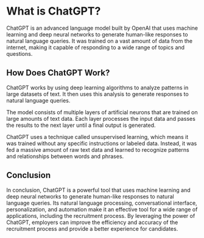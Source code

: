What is ChatGPT?
==================================================

ChatGPT is an advanced language model built by OpenAI that uses machine learning and deep neural networks to generate human-like responses to natural language queries. It was trained on a vast amount of data from the internet, making it capable of responding to a wide range of topics and questions.

How Does ChatGPT Work?
----------------------

ChatGPT works by using deep learning algorithms to analyze patterns in large datasets of text. It then uses this analysis to generate responses to natural language queries.

The model consists of multiple layers of artificial neurons that are trained on large amounts of text data. Each layer processes the input data and passes the results to the next layer until a final output is generated.

ChatGPT uses a technique called unsupervised learning, which means it was trained without any specific instructions or labeled data. Instead, it was fed a massive amount of raw text data and learned to recognize patterns and relationships between words and phrases.

Conclusion
----------

In conclusion, ChatGPT is a powerful tool that uses machine learning and deep neural networks to generate human-like responses to natural language queries. Its natural language processing, conversational interface, personalization, and automation make it an effective tool for a wide range of applications, including the recruitment process. By leveraging the power of ChatGPT, employers can improve the efficiency and accuracy of the recruitment process and provide a better experience for candidates.
